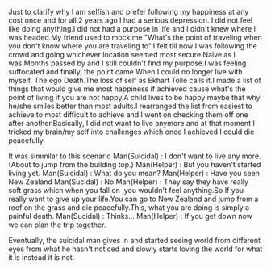 Just to clarify why I am selfish and prefer following my happiness at any cost once and for all.2 years ago I had a serious depression.
I did not feel like doing anything.I did not had a purpose in life and I didn't knew where I was headed.My friend used to mock me "What's
the point of traveling when you don't know where you are traveling to".I felt till now I was following the crowd and going whichever
location seemed most secure.Naive as I was.Months passed by and I still couldn't find my purpose.I was feeling suffocated and finally, the 
point came When I could no longer live with myself. The ego Death.The loss of self as Ekhart Tolle calls it.I made a list of things that would
give me most happiness if achieved cause what's the point of living if you are not happy.A child lives to be happy maybe that why he/she
smiles better than most adults.I rearranged the list from easiest to achieve to most difficult to achieve and I went on checking them off 
one after another.Basically, I did not want to live anymore and at that moment I tricked my brain/my self into challenges which once I achieved 
I could die peacefully.

It was simmilar to this scenario
Man(Suicidal) : I don't want to live any more.(About to jump from the building top.)
Man(Helper)   : But you haven't started living yet.
Man(Suicidal) : What do you mean?
Man(Helper)   : Have you seen New Zealand
Man(Sucidal)  : No
Man(Helper)   : They say they have really soft grass which when you fall on ,you wouldn't feel anything.So If you really want
                to give up your life.You can go to New Zealand and jump from a roof on the grass and die peacefully.This, what you 
                are doing is simply a painful death.
Man(Sucidal)  : Thinks...
Man(Helper)   : If you get down now we can plan the trip together.

Eventually, the suicidal man gives in and started seeing world from different eyes from what he hasn't noticed and slowly 
starts loving the world for what it is instead it is not.
